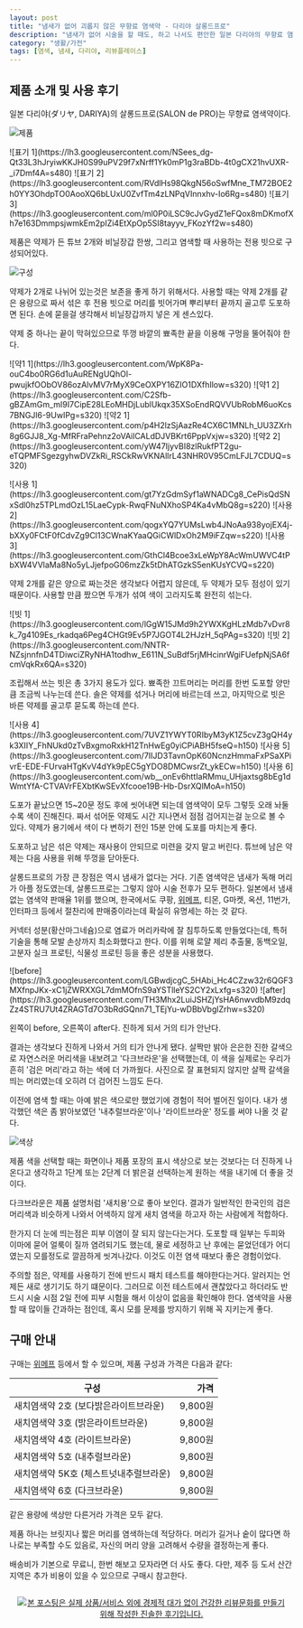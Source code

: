 ```yaml
---
layout: post
title: "냄새가 없어 괴롭지 않은 무향료 염색약 - 다리야 살롱드프로"
description: "냄새가 없어 시술을 할 때도, 하고 나서도 편안한 일본 다리야의 무향료 염색약 살롱드프로를 사용해봤다."
category: "생활/가전"
tags: [염색, 냄새, 다리야, 리뷰플레이스]
---
```


## 제품 소개 및 사용 후기

일본 다리야(ダリヤ, DARIYA)의 살롱드프로(SALON de PRO)는 무향료 염색약이다.

![제품](https://lh3.googleusercontent.com/hubhQbQG1w_L6KKrEFLJetcehg6D8k_Y6ZmL4dN7DmLSlFdGgPmMviZLVYTmAgAmfFIyBW85giFxHA=s640)

<p class="center" markdown="1">
![표기 1](https://lh3.googleusercontent.com/NSees_dg-Qt33L3hJryiwKKJH0S99uPV29f7xNrff1Yk0mP1g3raBDb-4t0gCX21hvUXR-_i7Dmf4A=s480)
![표기 2](https://lh3.googleusercontent.com/RVdlHs98QkgN56oSwfMne_TM72BOE2h0YY3OhdpTO0AooXQ6bLUxU0ZvfTm4zLNPqVInnxhv-Io6Rg=s480)
![표기 3](https://lh3.googleusercontent.com/ml0P0iLSC9cJvGydZ1eFQox8mDKmofXh7e163DmmpsjwmkEm2pIZi4EtXpOp5SI8tayyv_FKozYf2w=s480)
</p>

제품은 약제가 든 튜브 2개와 비닐장갑 한쌍,
그리고 염색할 때 사용하는 전용 빗으로 구성되어있다.

![구성](https://lh3.googleusercontent.com/zDS1yqI_QkIb6_Ahs4JCQ3_HOmGpLsBgnaIjLa5GqBErUlbsIzaEizJEjp_k8Wz68OPZpHYagrD4EA=s640)

약제가 2개로 나뉘어 있는것은 보존을 좋게 하기 위해서다.
사용할 때는 약제 2개를 같은 용량으로 짜서 섞은 후
전용 빗으로 머리를 빗어가며 뿌리부터 끝까지 골고루 도포하면 된다.
손에 묻을걸 생각해서 비닐장갑까지 넣은 게 센스있다.

약제 중 하나는 끝이 막혀있으므로 뚜껑 바깥의 뾰족한 끝을 이용해 구멍을 뚤어줘야 한다.

<p class="center" markdown="1">
![약1 1](https://lh3.googleusercontent.com/WpK8Pa-ouC4bo0RG6d1uAuRENgUQhOl-pwujkfOObOV86ozAlvMV7rMyX9CeOXPY16ZIO1DXfhIlow=s320)
![약1 2](https://lh3.googleusercontent.com/C2Sfb-gBZAmGm_mI9I7CipE28LEoMHDjLublUkqx35XSoEndRQVVUbRobM6uoKcs7BNGJl6-9UwIPg=s320)  
![약2 1](https://lh3.googleusercontent.com/p4H2lzSjAazRe4CX6C1MNLh_UU3ZXrh8g6GJJ8_Xg-MfRFraPehnz2oVAilCALdDJVBKrt6PppVxjw=s320)
![약2 2](https://lh3.googleusercontent.com/yW47IjyvBI8zlRukfPT2gu-eTQPMFSgezgyhwDVZkRi_RSCkRwVKNAllrL43NHR0V95CmLFJL7CDUQ=s320)
</p>

<p class="center" markdown="1">
![사용 1](https://lh3.googleusercontent.com/gt7YzGdmSyf1aWNADCg8_CePisQdSNxSdl0hz5TPLmdOzL15LaeCypk-RwqFNuNXhoSP4Ka4vMbQ8g=s220)
![사용 2](https://lh3.googleusercontent.com/qogxYQ7YUMsLwb4JNoAa938yojEX4j-bXXy0FCtF0fCdvZg9Cl13CWnaKYaaQGiCWlDxOh2M9iFZqw=s220)
![사용 3](https://lh3.googleusercontent.com/GthCl4Bcoe3xLeWpY8AcWmUWVC4tPbXW4VVlaMa8No5yLJjefpoG06mzZk5tDhATGzkS5enKUsYCVQ=s220)
</p>

약제 2개를 같은 양으로 짜는것은 생각보다 어렵지 않은데,
두 약제가 모두 점성이 있기 때문이다.
사용할 만큼 짰으면 두개가 섞여 색이 고라지도록 완전히 섞는다.

<p class="center" markdown="1">
![빗 1](https://lh3.googleusercontent.com/lGgW15JMd9h2YWXKgHLzMdb7vDvr8k_7g4109Es_rkadqa6Peg4CHGt9Ev5P7JGOT4L2HJzH_5qPAg=s320)
![빗 2](https://lh3.googleusercontent.com/NNTR-NZsjnnfnD4TDiwciZRyNHA1todhw_E611N_SuBdf5rjMHcinrWgiFUefpNjSA6fcmVqkRx6QA=s320)
</p>

조립해서 쓰는 빗은 총 3가지 용도가 있다.
뾰족한 끄트머리는 머리를 한번 도포할 양만큼 조금씩 나누는데 쓴다.
솔은 약제를 섞거나 머리에 바르는데 쓰고,
마지막으로 빗은 바른 약제를 골고루 묻도록 하는데 쓴다.

<p class="center" markdown="1">
![사용 4](https://lh3.googleusercontent.com/7UVZ1YWYT0RIbyM3yK1Z5cvZ3gQH4yk3XIIY_FhNUkd0zTvBxgmoRxkH12TnHwEg0yiCPiABH5fseQ=h150)
![사용 5](https://lh3.googleusercontent.com/7IIJD3TavnOpK60NcnzHmmaFxPSaXPivrE-EDE-FUrvaHTgKvV4dYk9pEC5gYDO8DMCwsrZt_ykECw=h150)
![사용 6](https://lh3.googleusercontent.com/wb__onEv6httIaRMmu_UHjaxtsg8bEg1dWmtYfA-CTVAVrFEXbtKwSEvXfcooe19B-Hb-DsrXQlMoA=h150)
</p>

도포가 끝났으면 15~20문 정도 후에 씻어내면 되는데
염색약이 모두 그렇듯 오래 놔둘수록 색이 진해진다.
짜서 섞어둔 약제도 시간 지나면서 점점 검어지는걸 눈으로 볼 수 있다.
약제가 용기에서 색이 다 변하기 전인 15분 안에 도포를 마치는게 좋다.

도포하고 남은 섞은 약제는 재사용이 안되므로 미련을 갖지 말고 버린다.
튜브에 남은 약제는 다음 사용을 위해 뚜껑을 닫아둔다.

살롱드프로의 가장 큰 장점은 역시 냄새가 없다는 거다.
기존 염색약은 냄새가 독해 머리가 아플 정도였는데,
살롱드프로는 그렇지 않아 시술 전후가 모두 편하다.
일본에서 냄새 없는 염색약 판매율 1위를 했으며,
한국에서도 쿠팡, [위메프](http://www.wemakeprice.com/deal/adeal/1793418), 티몬, G마켓, 옥션, 11번가, 인터파크 등에서 절찬리에 판매중이라는데
확실히 유명세는 하는 것 같다.

커넥터 성분(황산마그네슘)으로 염료가 머리카락에 잘 침투하도록 만들었다는데,
특허 기술을 통해 모발 손상까지 최소화했다고 한다.
이를 위해 로얄 제리 추출물, 동백오일, 고분자 실크 프로틴, 식물성 프로틴 등을 좋은 성분을 사용했다.

<div class="imageblock" markdown="1">
![before](https://lh3.googleusercontent.com/LGBwdjcgC_5HAbi_Hc4CZzw32r6QGF3MXfnpJKx-xC1jZWRXXGL7dmMOfnS9aYSTlleYS2CY2xLxfg=s320)
![after](https://lh3.googleusercontent.com/TH3Mhx2LuiJSHZjYsHA6nwvdbM9zdqZz4STRU7Ut4ZRAGTd7O3bRdGQnn71_TEjYu-wDBbVbglZrhw=s320)
<p class="mediablock-caption">왼쪽이 before, 오른쪽이 after다. 진하게 되서 거의 티가 안난다.</p>
</p>

결과는 생각보다 진하게 나와서 거의 티가 안나게 됐다.
살짝만 밝아 은은한 진한 갈색으로 자연스러운 머리색을 내보려고 '다크브라운'을 선택했는데,
이 색을 실제로는 우리가 흔히 '검은 머리'라고 하는 색에 더 가까웠다.
사진으로 잘 표현되지 않지만 살짝 갈색을 띄는 머리였는데 오히려 더 검어진 느낌도 든다.

이전에 염색 할 때는 아예 밝은 색으로만 했었기에 경험이 적어 벌어진 일이다.
내가 생각했던 색은 좀 밝아보였던 '내추럴브라운'이나 '라이트브라운' 정도를 써야 나올 것 같다.

![색상](https://lh3.googleusercontent.com/-ewAhzumBpz0/Wd9wQ7xZ8CI/AAAAAAAAY1s/u7Yl4kKafZYNoKoKwBinkYJV5A5mC8dFwCE0YBhgL/s640/dariya-salon-de-pro-colors.jpg)

제품 색을 선택할 때는 화면이나 제품 포장의 표시 색상으로 보는 것보다는
더 진하게 나온다고 생각하고
1단계 또는 2단계 더 밝은걸 선택하는게
원하는 색을 내기에 더 좋을 것이다.

다크브라운은 제품 설명처럼 '새치용'으로 좋아 보인다.
결과가 일반적인 한국인의 검은 머리색과 비슷하게 나와서
어색하지 않게 새치 염색을 하고자 하는 사람에게 적합하다.

한가지 더 눈에 띄는점은 피부 이염이 잘 되지 않는다는거다.
도포할 때 일부는 두피와 이마에 묻어 얼룩이 질까 염려되기도 했는데,
물로 세정하고 난 후에는 묻었던데가 어디였는지 모를정도로 깔끔하게 씻겨나갔다.
이것도 이전 염색 때보다 좋은 경험이었다.

주의할 점은, 약제를 사용하기 전에 반드시 패치 테스트를 해야한다는거다.
알러지는 언제든 새로 생기기도 하기 떄문이다.
그러므로 이전 테스트에서 괜찮았다고 하더라도
반드시 시술 시점 2일 전에 피부 시험을 해서
이상이 없음을 확인해야 한다.
염색약을 사용할 때 많이들 간과하는 점인데, 혹시 모를 문제를 방지하기 위해 꼭 지키는게 좋다.



## 구매 안내

구매는 [위메프](http://www.wemakeprice.com/deal/adeal/1793418) 등에서 할 수 있으며,
제품 구성과 가격은 다음과 같다:

구성                                   | 가격
---------------------------------------|--------:
새치염색약 2호  (보다밝은라이트브라운) | 9,800원
새치염색약 3호  (밝은라이트브라운)     | 9,800원
새치염색약 4호  (라이트브라운)         | 9,800원
새치염색약 5호  (내추럴브라운)         | 9,800원
새치염색약 5K호 (체스트넛내추럴브라운) | 9,800원
새치염색약 6호  (다크브라운)           | 9,800원

같은 용량에 색상만 다른거라 가격은 모두 같다.

제품 하나는 브릿지나 짧은 머리를 염색하는데 적당하다.
머리가 길거나 숱이 많다면 하나로는 부족할 수도 있음로,
자신의 머리 양을 고려해서 수량을 결정하는게 좋다.

배송비가 기본으로 무료니, 한번 해보고 모자라면 더 사도 좋다.
다만, 제주 등 도서 산간 지역은 추가 비용이 있을 수 있으므로 구매시 참고한다.



<div style="text-align: center; padding: 1em;"><a href="http://reviewplace.co.kr/detail.php?number=10070" target="_blank"><img src="http://reviewplace.co.kr/blog_traffic.php?key=MTAwNzB8cmV6bm9h" border="0" alt="본 포스팅은 실제 상품/서비스 외에 경제적 대가 없이 건강한 리뷰문화를 만들기 위해 작성한 진솔한 후기입니다."></a></div>
